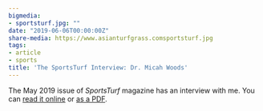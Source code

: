 ```yaml
---
bigmedia:
- sportsturf.jpg: ""
date: "2019-06-06T00:00:00Z"
share-media: https://www.asianturfgrass.comsportsturf.jpg
tags:
- article
- sports
title: 'The SportsTurf Interview: Dr. Micah Woods'
---
```


The May 2019 issue of *SportsTurf* magazine has an interview with me. You can [read it online](https://read.epgmediallc.com/i/1109104-may-2019/26) or [as a PDF](http://www.files.asianturfgrass.com/201905_sports_turf_interview.pdf).
